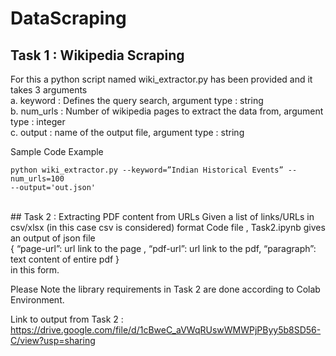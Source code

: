 # DataScraping
## Task 1 : Wikipedia Scraping
For this a python script named wiki_extractor.py has been provided and it takes 3 arguments 
<br> a. keyword : Defines the query search, argument type : string
<br> b. num_urls : Number of wikipedia pages to extract the data from, argument type : integer
<br> c. output : name of the output file, argument type : string

Sample Code Example
```
python wiki_extractor.py --keyword=”Indian Historical Events” --num_urls=100
--output='out.json'
```

<br>
## Task 2 : Extracting PDF content from URLs
Given a list of links/URLs in csv/xlsx (in this case csv is considered)  format Code file , Task2.ipynb gives an output of json file <br>
{
“page-url”: url link to the page ,
“pdf-url”: url link to the pdf,
“paragraph”: text content of entire pdf
}
  <br> in this form. 
  
  Please Note the library requirements in Task 2 are done according to Colab Environment.
  
  Link to output from Task 2 : https://drive.google.com/file/d/1cBweC_aVWqRUswWMWPjPByy5b8SD56-C/view?usp=sharing
